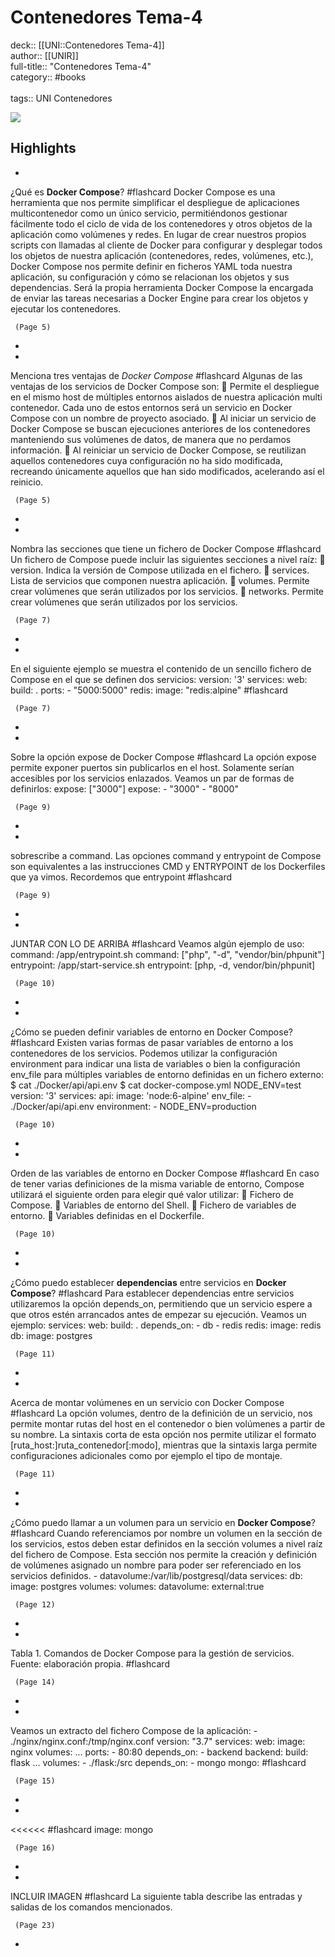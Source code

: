 # Contenedores Tema-4

deck:: [[UNI::Contenedores Tema-4]]\
author:: [[UNIR]]\
full-title:: "Contenedores Tema-4"\
category:: #books\
\
tags:: UNI Contenedores  

![](https://readwise-assets.s3.amazonaws.com/media/uploaded_book_covers/profile_22942/b65ef07b-020f-4fec-8edf-b02e6b2c6ae7.jpg)

## Highlights
- 
 ¿Qué es **Docker Compose**? #flashcard 
    Docker Compose es una herramienta que nos permite simplificar el despliegue de aplicaciones multicontenedor como un único servicio, permitiéndonos gestionar fácilmente todo el ciclo de vida de los contenedores y otros objetos de la aplicación como volúmenes y redes. En lugar de crear nuestros propios scripts con llamadas al cliente de Docker para configurar y desplegar todos los objetos de nuestra aplicación (contenedores, redes, volúmenes, etc.), Docker Compose nos permite definir en ficheros YAML toda nuestra aplicación, su configuración y cómo se relacionan los objetos y sus dependencias. Será la propia herramienta Docker Compose la encargada de enviar las tareas necesarias a Docker Engine para crear los objetos y ejecutar los contenedores.

     (Page 5)
-
- 
 Menciona tres ventajas de *Docker Compose* #flashcard 
    Algunas de las ventajas de los servicios de Docker Compose son:  Permite el despliegue en el mismo host de múltiples entornos aislados de nuestra aplicación multi contenedor. Cada uno de estos entornos será un servicio en Docker Compose con un nombre de proyecto asociado.  Al iniciar un servicio de Docker Compose se buscan ejecuciones anteriores de los contenedores manteniendo sus volúmenes de datos, de manera que no perdamos información.  Al reiniciar un servicio de Docker Compose, se reutilizan aquellos contenedores cuya configuración no ha sido modificada, recreando únicamente aquellos que han sido modificados, acelerando así el reinicio.

     (Page 5)
-
- 
 Nombra las secciones que tiene un fichero de Docker Compose #flashcard 
    Un fichero de Compose puede incluir las siguientes secciones a nivel raíz:  version. Indica la versión de Compose utilizada en el fichero.  services. Lista de servicios que componen nuestra aplicación.  volumes. Permite crear volúmenes que serán utilizados por los servicios.  networks. Permite crear volúmenes que serán utilizados por los servicios.

     (Page 7)
-
- 

En el siguiente ejemplo se muestra el contenido de un sencillo fichero de Compose en el que se definen dos servicios: version: '3' services: web: build: . ports: - "5000:5000" redis: image: "redis:alpine" #flashcard 


     (Page 7)
-
- 
 Sobre la opción expose de Docker Compose #flashcard 
    La opción expose permite exponer puertos sin publicarlos en el host. Solamente serían accesibles por los servicios enlazados. Veamos un par de formas de definirlos: expose: ["3000"] expose: - "3000" - "8000"

     (Page 9)
-
- 

sobrescribe a command. Las opciones command y entrypoint de Compose son equivalentes a las instrucciones CMD y ENTRYPOINT de los Dockerfiles que ya vimos. Recordemos que entrypoint #flashcard 


     (Page 9)
-
- 
 JUNTAR CON LO DE ARRIBA #flashcard 
    Veamos algún ejemplo de uso: command: /app/entrypoint.sh command: ["php", "-d", "vendor/bin/phpunit"] entrypoint: /app/start-service.sh entrypoint: [php, -d, vendor/bin/phpunit]

     (Page 10)
-
- 
 ¿Cómo se pueden definir variables de entorno en Docker Compose? #flashcard 
    Existen varias formas de pasar variables de entorno a los contenedores de los servicios. Podemos utilizar la configuración environment para indicar una lista de variables o bien la configuración env_file para múltiples variables de entorno definidas en un fichero externo: $ cat ./Docker/api/api.env $ cat docker-compose.yml NODE_ENV=test version: '3' services: api: image: 'node:6-alpine' env_file: - ./Docker/api/api.env environment: - NODE_ENV=production

     (Page 10)
-
- 
 Orden de las variables de entorno en Docker Compose #flashcard 
    En caso de tener varias definiciones de la misma variable de entorno, Compose utilizará el siguiente orden para elegir qué valor utilizar:  Fichero de Compose.  Variables de entorno del Shell.  Fichero de variables de entorno.  Variables definidas en el Dockerfile.

     (Page 10)
-
- 
 ¿Cómo puedo establecer **dependencias** entre servicios en **Docker Compose**? #flashcard 
    Para establecer dependencias entre servicios utilizaremos la opción depends_on, permitiendo que un servicio espere a que otros estén arrancados antes de empezar su ejecución. Veamos un ejemplo: services: web: build: . depends_on: - db - redis redis: image: redis db: image: postgres

     (Page 11)
-
- 
 Acerca de montar volúmenes en un servicio con Docker Compose #flashcard 
    La opción volumes, dentro de la definición de un servicio, nos permite montar rutas del host en el contenedor o bien volúmenes a partir de su nombre. La sintaxis corta de esta opción nos permite utilizar el formato [ruta_host:]ruta_contenedor[:modo], mientras que la sintaxis larga permite configuraciones adicionales como por ejemplo el tipo de montaje.

     (Page 11)
-
- 
 ¿Cómo puedo llamar a un volumen para un servicio en **Docker Compose**? #flashcard 
    Cuando referenciamos por nombre un volumen en la sección de los servicios, estos deben estar definidos en la sección volumes a nivel raíz del fichero de Compose. Esta sección nos permite la creación y definición de volúmenes asignado un nombre para poder ser referenciado en los servicios definidos. - datavolume:/var/lib/postgresql/data services: db: image: postgres volumes: volumes: datavolume: external:true

     (Page 12)
-
- 

Tabla 1. Comandos de Docker Compose para la gestión de servicios. Fuente: elaboración propia. #flashcard 


     (Page 14)
-
- 

Veamos un extracto del fichero Compose de la aplicación: - ./nginx/nginx.conf:/tmp/nginx.conf version: "3.7" services: web: image: nginx volumes: ... ports: - 80:80 depends_on: - backend backend: build: flask ... volumes: - ./flask:/src depends_on: - mongo mongo: #flashcard 


     (Page 15)
-
- 
 <<<<<< #flashcard 
    image: mongo

     (Page 16)
-
- 
 INCLUIR IMAGEN #flashcard 
    La siguiente tabla describe las entradas y salidas de los comandos mencionados.

     (Page 23)
-
